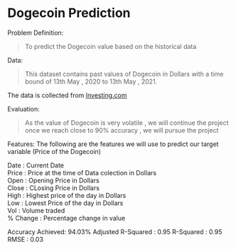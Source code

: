 # Dogecoin Prediction
Problem Definition:
>To predict the Dogecoin value based on the historical data

Data:
>This dataset contains past values of Dogecoin in Dollars with a time bound of 13th May , 2020 to 13th May , 2021.

The data is collected from [Investing.com](https://in.investing.com/crypto/dogecoin/historical-data)

Evaluation:
> As the value of Dogecoin is very volatile , we will continue the project once we reach close to 90% accuracy , we will pursue the project

Features:
The following are the features we will use to predict our target variable (Price of the Dogecoin)

Date : Current Date<br />
Price : Price at the time of Data colection in Dollars<br />
Open : Opening Price in Dollars<br />
Close : CLosing Price in Dollars<br />
High : Highest price of the day in Dollars<br />
Low : Lowest Price of the day in Dollars<br />
Vol : Volume traded<br />
% Change : Percentage change in value<br />

Accuracy Achieved: 94.03%
Adjusted R-Squared : 0.95
R-Squared : 0.95
RMSE : 0.03
